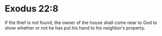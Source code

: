 # Exodus 22:8

If the thief is not found, the owner of the house shall come near to God to show whether or not he has put his hand to his neighbor’s property.
